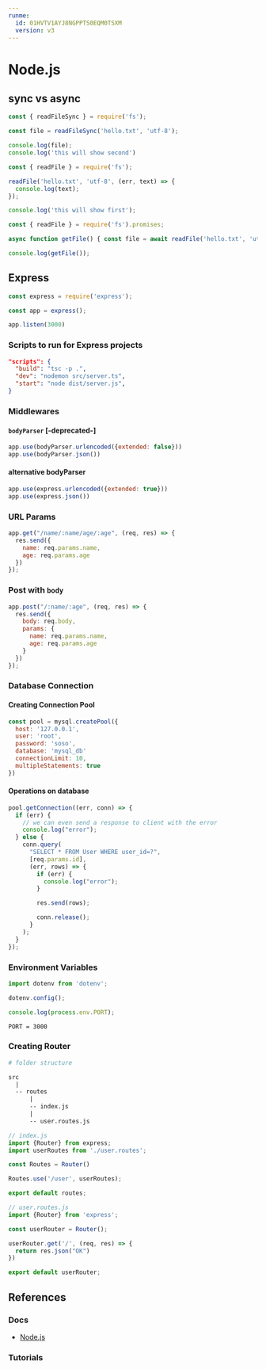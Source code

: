 ```yaml
---
runme:
  id: 01HVTV1AYJ8NGPPTS0EQM0TSXM
  version: v3
---
```


# Node.js

## sync vs async

```javascript {"id":"01HVV7X0AZQX1GG9HTWRJWAAMP"}
const { readFileSync } = require('fs');

const file = readFileSync('hello.txt', 'utf-8');

console.log(file);
console.log('this will show second')
```

```javascript {"id":"01HVV7Y6KWXGTQNQ2PNX03PD1D"}
const { readFile } = require('fs');

readFile('hello.txt', 'utf-8', (err, text) => {
  console.log(text);
});

console.log('this will show first');
```

```javascript {"id":"01HVV8FSMJBJP0WJ9NWZN37KWY"}
const { readFile } = require('fs').promises;

async function getFile() { const file = await readFile('hello.txt', 'utf-8'); return file; }

console.log(getFile());
```

## Express

```javascript {"id":"01HVV91QM1KQ176BA358868J68"}
const express = require('express');

const app = express();

app.listen(3000)
```

### Scripts to run for Express projects

```json
"scripts": {
  "build": "tsc -p .",
  "dev": "nodemon src/server.ts",
  "start": "node dist/server.js",
}
```

### Middlewares

#### `bodyParser` [-deprecated-]

```js
app.use(bodyParser.urlencoded({extended: false}))
app.use(bodyParser.json())
```

#### alternative bodyParser

```js
app.use(express.urlencoded({extended: true}))
app.use(express.json())
```

### URL Params

```js
app.get("/name/:name/age/:age", (req, res) => {
  res.send({
    name: req.params.name,
    age: req.params.age
  })
});
```

### Post with `body`

```js
app.post("/:name/:age", (req, res) => {
  res.send({
    body: req.body,
    params: {
      name: req.params.name,
      age: req.params.age
    }
  })
});
```

### Database Connection

#### Creating Connection Pool

```js
const pool = mysql.createPool({
  host: '127.0.0.1',
  user: 'root',
  password: 'soso',
  database: 'mysql_db'
  connectionLimit: 10,
  multipleStatements: true
})
```

#### Operations on database

```js
pool.getConnection((err, conn) => {
  if (err) {
    // we can even send a response to client with the error
    console.log("error");
  } else {
    conn.query(
      "SELECT * FROM User WHERE user_id=?",
      [req.params.id],
      (err, rows) => {
        if (err) {
          console.log("error");
        }

        res.send(rows);

        conn.release();
      }
    );
  }
});
```

### Environment Variables

```js
import dotenv from 'dotenv';

dotenv.config();

console.log(process.env.PORT);
```

```.env
PORT = 3000
```

### Creating Router

```org
# folder structure

src
  |
  -- routes
      |
      -- index.js
      |
      -- user.routes.js
```

```js
// index.js
import {Router} from express;
import userRoutes from './user.routes';

const Routes = Router()

Routes.use('/user', userRoutes);

export default routes;
```

```js
// user.routes.js
import {Router} from 'express';

const userRouter = Router();

userRouter.get('/', (req, res) => {
  return res.json("OK")
})

export default userRouter;
```

## References

### Docs

- [Node.js](https://nodejs.org/en/)

### Tutorials